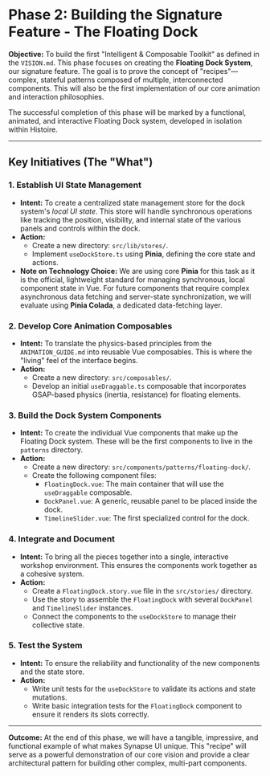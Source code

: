 # Phase 2: Building the Signature Feature - The Floating Dock

**Objective:** To build the first "Intelligent & Composable Toolkit" as defined in the `VISION.md`. This phase focuses on creating the **Floating Dock System**, our signature feature. The goal is to prove the concept of "recipes"—complex, stateful patterns composed of multiple, interconnected components. This will also be the first implementation of our core animation and interaction philosophies.

The successful completion of this phase will be marked by a functional, animated, and interactive Floating Dock system, developed in isolation within Histoire.

---

## Key Initiatives (The "What")

### 1. **Establish UI State Management**
   - **Intent:** To create a centralized state management store for the dock system's *local UI state*. This store will handle synchronous operations like tracking the position, visibility, and internal state of the various panels and controls within the dock.
   - **Action:**
     - Create a new directory: `src/lib/stores/`.
     - Implement `useDockStore.ts` using **Pinia**, defining the core state and actions.
   - **Note on Technology Choice:** We are using core **Pinia** for this task as it is the official, lightweight standard for managing synchronous, local component state in Vue. For future components that require complex asynchronous data fetching and server-state synchronization, we will evaluate using **Pinia Colada**, a dedicated data-fetching layer.

### 2. **Develop Core Animation Composables**
   - **Intent:** To translate the physics-based principles from the `ANIMATION_GUIDE.md` into reusable Vue composables. This is where the "living" feel of the interface begins.
   - **Action:**
     - Create a new directory: `src/composables/`.
     - Develop an initial `useDraggable.ts` composable that incorporates GSAP-based physics (inertia, resistance) for floating elements.

### 3. **Build the Dock System Components**
   - **Intent:** To create the individual Vue components that make up the Floating Dock system. These will be the first components to live in the `patterns` directory.
   - **Action:**
     - Create a new directory: `src/components/patterns/floating-dock/`.
     - Create the following component files:
       - `FloatingDock.vue`: The main container that will use the `useDraggable` composable.
       - `DockPanel.vue`: A generic, reusable panel to be placed inside the dock.
       - `TimelineSlider.vue`: The first specialized control for the dock.

### 4. **Integrate and Document**
   - **Intent:** To bring all the pieces together into a single, interactive workshop environment. This ensures the components work together as a cohesive system.
   - **Action:**
     - Create a `FloatingDock.story.vue` file in the `src/stories/` directory.
     - Use the story to assemble the `FloatingDock` with several `DockPanel` and `TimelineSlider` instances.
     - Connect the components to the `useDockStore` to manage their collective state.

### 5. **Test the System**
   - **Intent:** To ensure the reliability and functionality of the new components and the state store.
   - **Action:**
     - Write unit tests for the `useDockStore` to validate its actions and state mutations.
     - Write basic integration tests for the `FloatingDock` component to ensure it renders its slots correctly.

---

**Outcome:** At the end of this phase, we will have a tangible, impressive, and functional example of what makes Synapse UI unique. This "recipe" will serve as a powerful demonstration of our core vision and provide a clear architectural pattern for building other complex, multi-part components.